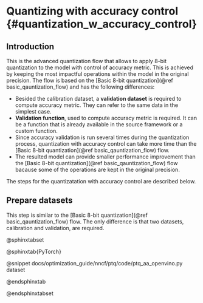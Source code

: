 # Quantizing with accuracy control {#quantization_w_accuracy_control}

## Introduction

This is the advanced quantization flow that allows to apply 8-bit quantization to the model with control of accuracy metric. This is achieved by keeping the most impactful operations within the model in the original precision. The flow is based on the [Basic 8-bit quantization](@ref basic_qauntization_flow) and has the following differences:
* Besided the calibration dataset, a **validation dataset** is required to compute accuracy metric. They can refer to the same data in the simplest case.
* **Validation function**, used to compute accuracy metric is required. It can be a function that is already available in the source framework or a custom function.
* Since accuracy validation is run several times during the quantization process, quantization with accuracy control can take more time than the [Basic 8-bit quantization](@ref basic_qauntization_flow) flow.
* The resulted model can provide smaller performance improvement than the [Basic 8-bit quantization](@ref basic_qauntization_flow) flow bacause some of the operations are kept in the original precision.

The steps for the quantizatation with accuracy control are described below.

## Prepare datasets

This step is similar to the [Basic 8-bit quantization](@ref basic_qauntization_flow) flow. The only difference is that two datasets, calibration and validation, are required.

@sphinxtabset

@sphinxtab{PyTorch}

@snippet docs/optimization_guide/nncf/ptq/code/ptq_aa_openvino.py dataset

@endsphinxtab

@endsphinxtabset



